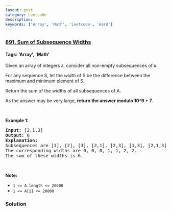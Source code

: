 ```yaml
---
layout: post
category: Leetcode
description: 
keywords: ['Array', 'Math', 'Leetcode', 'Hard']
---
```

### [891. Sum of Subsequence Widths](https://leetcode.com/problems/sum-of-subsequence-widths)

#### Tags: 'Array', 'Math'

<div class="content__u3I1 question-content__JfgR"><div><p>Given an array of integers <code>A</code>, consider all non-empty subsequences of <code>A</code>.</p>
<p>For any sequence S, let the <em>width</em> of S be the difference between the maximum and minimum element of S.</p>
<p>Return the sum of the widths of all subsequences of A. </p>
<p>As the answer may be very large, <strong>return the answer modulo 10^9 + 7</strong>.</p>
<div>
<p> </p>
<p><strong>Example 1:</strong></p>
<pre><strong>Input: </strong><span id="example-input-1-1">[2,1,3]</span>
<strong>Output: </strong><span id="example-output-1">6</span>
<strong>Explanation:
</strong>Subsequences are [1], [2], [3], [2,1], [2,3], [1,3], [2,1,3].
The corresponding widths are 0, 0, 0, 1, 1, 2, 2.
The sum of these widths is 6.
</pre>
<p> </p>
<p><strong>Note:</strong></p>
<ul>
<li><code>1 &lt;= A.length &lt;= 20000</code></li>
<li><code>1 &lt;= A[i] &lt;= 20000</code></li>
</ul>
</div>
</div></div>

### Solution
